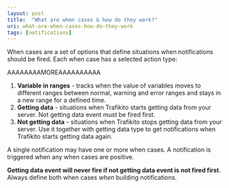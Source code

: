 ```yaml
---
layout: post
title:  "What are when cases & how do they work?"
uri: what-are-when-cases-how-do-they-work
tags: [notifications]
---
```


When cases are a set of options that define situations when notifications should be fired. Each when case has a selected action type:

AAAAAAAAMOREAAAAAAAAAA

1.  **Variable in ranges** - tracks when the value of variables moves to different ranges between normal, warning and error ranges and stays in a new range for a defined time.
2.  **Getting data** - situations when Trafikito starts getting data from your server. Not getting data event must be fired first.
3.  **Not getting data** - situations when Trafikito stops getting data from your server. Use it together with getting data type to get notifications when Trafikito starts getting data again.

A single notification may have one or more when cases. A notification is triggered when any when cases are positive.

**Getting data event will never fire if not getting data event is not fired first**. Always define both when cases _when_ building notifications.